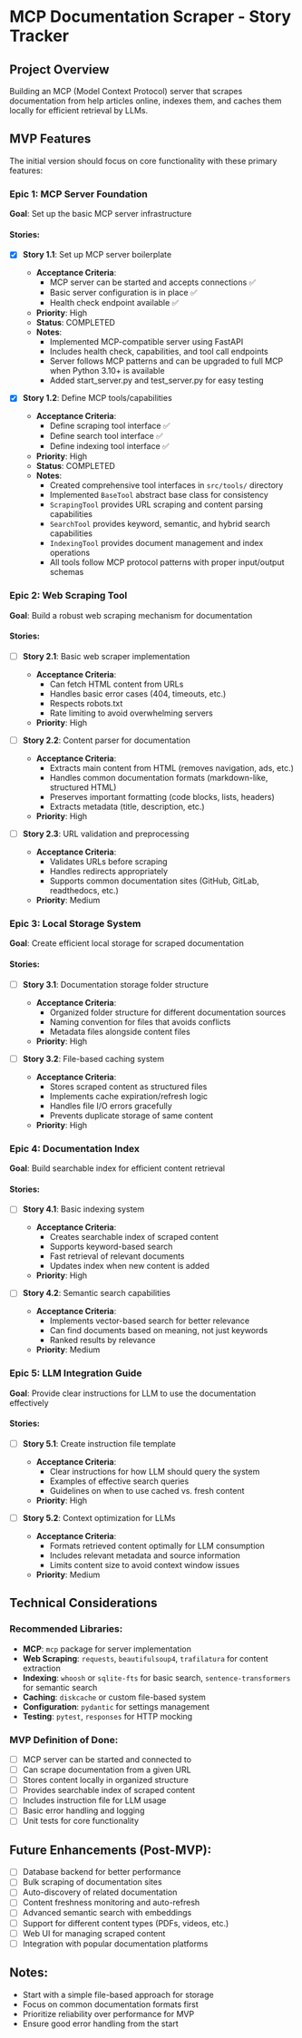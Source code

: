 # MCP Documentation Scraper - Story Tracker

## Project Overview
Building an MCP (Model Context Protocol) server that scrapes documentation from help articles online, indexes them, and caches them locally for efficient retrieval by LLMs.

## MVP Features
The initial version should focus on core functionality with these primary features:

### Epic 1: MCP Server Foundation
**Goal**: Set up the basic MCP server infrastructure

#### Stories:
- [x] **Story 1.1**: Set up MCP server boilerplate
  - **Acceptance Criteria**:
    - MCP server can be started and accepts connections ✅
    - Basic server configuration is in place ✅
    - Health check endpoint available ✅
  - **Priority**: High
  - **Status**: COMPLETED
  - **Notes**: 
    - Implemented MCP-compatible server using FastAPI
    - Includes health check, capabilities, and tool call endpoints
    - Server follows MCP patterns and can be upgraded to full MCP when Python 3.10+ is available
    - Added start_server.py and test_server.py for easy testing

- [x] **Story 1.2**: Define MCP tools/capabilities
  - **Acceptance Criteria**:
    - Define scraping tool interface ✅
    - Define search tool interface ✅
    - Define indexing tool interface ✅
  - **Priority**: High
  - **Status**: COMPLETED
  - **Notes**:
    - Created comprehensive tool interfaces in `src/tools/` directory
    - Implemented `BaseTool` abstract base class for consistency
    - `ScrapingTool` provides URL scraping and content parsing capabilities
    - `SearchTool` provides keyword, semantic, and hybrid search capabilities
    - `IndexingTool` provides document management and index operations
    - All tools follow MCP protocol patterns with proper input/output schemas

### Epic 2: Web Scraping Tool
**Goal**: Build a robust web scraping mechanism for documentation

#### Stories:
- [ ] **Story 2.1**: Basic web scraper implementation
  - **Acceptance Criteria**:
    - Can fetch HTML content from URLs
    - Handles basic error cases (404, timeouts, etc.)
    - Respects robots.txt
    - Rate limiting to avoid overwhelming servers
  - **Priority**: High

- [ ] **Story 2.2**: Content parser for documentation
  - **Acceptance Criteria**:
    - Extracts main content from HTML (removes navigation, ads, etc.)
    - Handles common documentation formats (markdown-like, structured HTML)
    - Preserves important formatting (code blocks, lists, headers)
    - Extracts metadata (title, description, etc.)
  - **Priority**: High

- [ ] **Story 2.3**: URL validation and preprocessing
  - **Acceptance Criteria**:
    - Validates URLs before scraping
    - Handles redirects appropriately
    - Supports common documentation sites (GitHub, GitLab, readthedocs, etc.)
  - **Priority**: Medium

### Epic 3: Local Storage System
**Goal**: Create efficient local storage for scraped documentation

#### Stories:
- [ ] **Story 3.1**: Documentation storage folder structure
  - **Acceptance Criteria**:
    - Organized folder structure for different documentation sources
    - Naming convention for files that avoids conflicts
    - Metadata files alongside content files
  - **Priority**: High

- [ ] **Story 3.2**: File-based caching system
  - **Acceptance Criteria**:
    - Stores scraped content as structured files
    - Implements cache expiration/refresh logic
    - Handles file I/O errors gracefully
    - Prevents duplicate storage of same content
  - **Priority**: High

### Epic 4: Documentation Index
**Goal**: Build searchable index for efficient content retrieval

#### Stories:
- [ ] **Story 4.1**: Basic indexing system
  - **Acceptance Criteria**:
    - Creates searchable index of scraped content
    - Supports keyword-based search
    - Fast retrieval of relevant documents
    - Updates index when new content is added
  - **Priority**: High

- [ ] **Story 4.2**: Semantic search capabilities
  - **Acceptance Criteria**:
    - Implements vector-based search for better relevance
    - Can find documents based on meaning, not just keywords
    - Ranked results by relevance
  - **Priority**: Medium

### Epic 5: LLM Integration Guide
**Goal**: Provide clear instructions for LLM to use the documentation effectively

#### Stories:
- [ ] **Story 5.1**: Create instruction file template
  - **Acceptance Criteria**:
    - Clear instructions for how LLM should query the system
    - Examples of effective search queries
    - Guidelines on when to use cached vs. fresh content
  - **Priority**: High

- [ ] **Story 5.2**: Context optimization for LLMs
  - **Acceptance Criteria**:
    - Formats retrieved content optimally for LLM consumption
    - Includes relevant metadata and source information
    - Limits content size to avoid context window issues
  - **Priority**: Medium

## Technical Considerations

### Recommended Libraries:
- **MCP**: `mcp` package for server implementation
- **Web Scraping**: `requests`, `beautifulsoup4`, `trafilatura` for content extraction
- **Indexing**: `whoosh` or `sqlite-fts` for basic search, `sentence-transformers` for semantic search
- **Caching**: `diskcache` or custom file-based system
- **Configuration**: `pydantic` for settings management
- **Testing**: `pytest`, `responses` for HTTP mocking

### MVP Definition of Done:
- [ ] MCP server can be started and connected to
- [ ] Can scrape documentation from a given URL
- [ ] Stores content locally in organized structure
- [ ] Provides searchable index of scraped content
- [ ] Includes instruction file for LLM usage
- [ ] Basic error handling and logging
- [ ] Unit tests for core functionality

## Future Enhancements (Post-MVP):
- [ ] Database backend for better performance
- [ ] Bulk scraping of documentation sites
- [ ] Auto-discovery of related documentation
- [ ] Content freshness monitoring and auto-refresh
- [ ] Advanced semantic search with embeddings
- [ ] Support for different content types (PDFs, videos, etc.)
- [ ] Web UI for managing scraped content
- [ ] Integration with popular documentation platforms

## Notes:
- Start with a simple file-based approach for storage
- Focus on common documentation formats first
- Prioritize reliability over performance for MVP
- Ensure good error handling from the start
